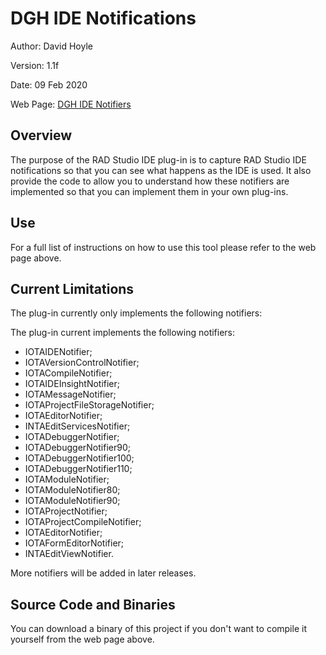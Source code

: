 # DGH IDE Notifications

Author:   David Hoyle

Version:  1.1f

Date:     09 Feb 2020

Web Page: [DGH IDE Notifiers](http://www.davidghoyle.co.uk/WordPress/?page_id=1449)

## Overview

The purpose of the RAD Studio IDE plug-in is to capture RAD Studio IDE notifications so that you can see what happens as the IDE is used. It also provide the code to allow  you to understand how these notifiers are implemented so that you can implement them in your own plug-ins.

## Use

For a full list of instructions on how to use this tool please refer to the web page above.

## Current Limitations

The plug-in currently only implements the following notifiers:

The plug-in current implements the following notifiers:

* IOTAIDENotifier;
* IOTAVersionControlNotifier;
* IOTACompileNotifier;
* IOTAIDEInsightNotifier;
* IOTAMessageNotifier;
* IOTAProjectFileStorageNotifier;
* IOTAEditorNotifier;
* INTAEditServicesNotifier;
* IOTADebuggerNotifier;
* IOTADebuggerNotifier90;
* IOTADebuggerNotifier100;
* IOTADebuggerNotifier110;
* IOTAModuleNotifier;
* IOTAModuleNotifier80;
* IOTAModuleNotifier90;
* IOTAProjectNotifier;
* IOTAProjectCompileNotifier;
* IOTAEditorNotifier;
* IOTAFormEditorNotifier;
* INTAEditViewNotifier.

More notifiers will be added in later releases.

## Source Code and Binaries

You can download a binary of this project if you don't want to compile it yourself from the web page above.
